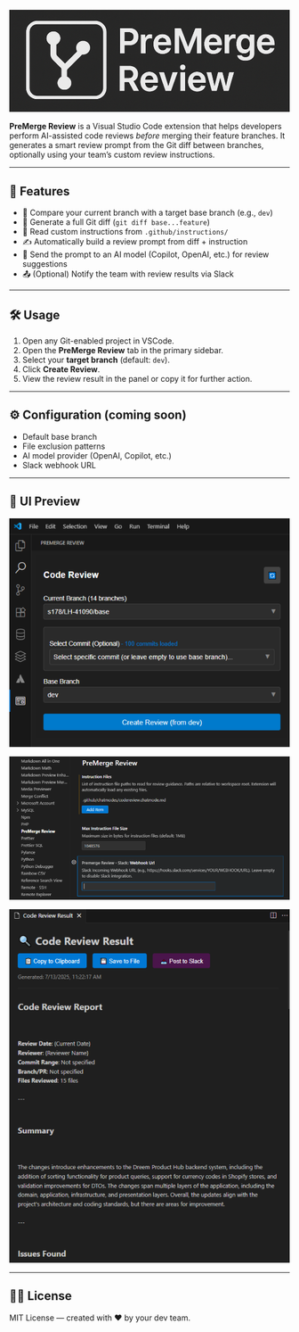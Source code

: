 
![Premerge Review](./media/readme-img/logo.png)

**PreMerge Review** is a Visual Studio Code extension that helps developers perform AI-assisted code reviews _before_ merging their feature branches. It generates a smart review prompt from the Git diff between branches, optionally using your team’s custom review instructions.

---

## 🚀 Features

- 📍 Compare your current branch with a target base branch (e.g., `dev`)
- 🧾 Generate a full Git diff (`git diff base...feature`)
- 📘 Read custom instructions from `.github/instructions/`
- ✍️ Automatically build a review prompt from diff + instruction
- 🤖 Send the prompt to an AI model (Copilot, OpenAI, etc.) for review suggestions
- 📤 (Optional) Notify the team with review results via Slack

---

## 🛠️ Usage

1. Open any Git-enabled project in VSCode.
2. Open the **PreMerge Review** tab in the primary sidebar.
3. Select your **target branch** (default: `dev`).
4. Click **Create Review**.
5. View the review result in the panel or copy it for further action.

---

## ⚙️ Configuration (coming soon)

- Default base branch
- File exclusion patterns
- AI model provider (OpenAI, Copilot, etc.)
- Slack webhook URL

---

## 📸 UI Preview

![Primary sidebar UI](./media/readme-img/primary-sidebar.png)

![Setting UI](./media/readme-img/settings.png)

![Result view UI](./media/readme-img/result.png)

---
<!-- 
## 💡 Motivation

Modern teams are often too busy to review every commit thoroughly before merging. PreMerge Review helps automate and streamline the code review process — making it **faster**, **consistent**, and **smarter**, without waiting for a pull request.

--- -->

<!-- ## 📥 Installation

Search for `PreMerge Review` on the VSCode Marketplace  
or run:

```bash
ext install premerge-review -->

## 🧑‍💻 License

MIT License — created with ❤️ by your dev team.
